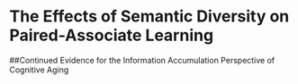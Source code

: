 # The Effects of Semantic Diversity on Paired-Associate Learning
##Continued Evidence for the Information Accumulation Perspective of Cognitive Aging
